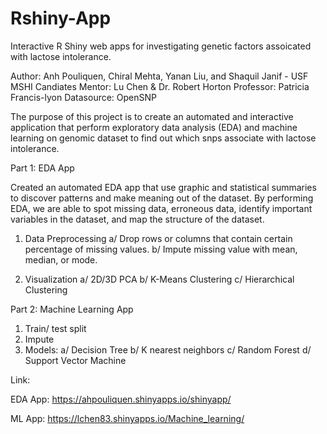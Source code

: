 # Rshiny-App

Interactive R Shiny web apps for investigating genetic factors assoicated with lactose intolerance.

Author: Anh Pouliquen, Chiral Mehta, Yanan Liu, and Shaquil Janif - USF MSHI Candiates 
Mentor: Lu Chen & Dr. Robert Horton 
Professor: Patricia Francis-lyon 
Datasource: OpenSNP

The purpose of this project is to create an automated and interactive application that perform exploratory data analysis (EDA) and machine learning on genomic dataset to find out which snps associate with lactose intolerance.

Part 1: EDA App

Created an automated EDA app that use graphic and statistical summaries to discover patterns and make meaning out of the dataset. By performing EDA, we are able to spot missing data, erroneous data, identify important variables in the dataset, and map the structure of the dataset.

1. Data Preprocessing
a/ Drop rows or columns that contain certain percentage of missing values.
b/ Impute missing value with mean, median, or mode.

2. Visualization
a/ 2D/3D PCA
b/ K-Means Clustering
c/ Hierarchical Clustering

Part 2: Machine Learning App

1. Train/ test split
2. Impute 
3. Models: 
a/ Decision Tree
b/ K nearest neighbors
c/ Random Forest
d/ Support Vector Machine

Link:

EDA App: https://ahpouliquen.shinyapps.io/shinyapp/

ML App: https://lchen83.shinyapps.io/Machine_learning/




